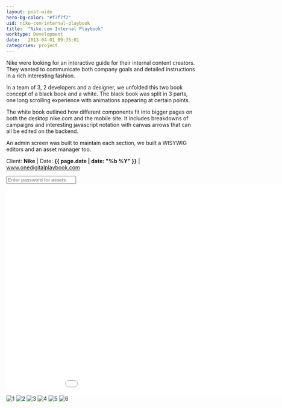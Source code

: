 ```yaml
---
layout: post-wide
hero-bg-color: "#f7f7f7"
uid: nike-com-internal-playbook
title:  "Nike.com Internal Playbook"
worktype: Development
date:   2013-04-01 09:35:01
categories: project
---
```


<p>
  Nike were looking for an interactive guide for their internal content creators.  They wanted to communicate both company goals and detailed instructions in a rich interesting fashion.
</p>

<p>
  In a team of 3, 2 developers and a designer, we unfolded this two book concept of a black book and a white.  The black book was split in 3 parts, one long scrolling experience with animations appearing at certain points.
</p>

<p>
  The white book outlined how different components fit into bigger pages on both the desktop nike.com and the mobile site.  It includes breakdowns of campaigns and interesting javascript notation with canvas arrows that can all be edited on the backend.
</p>

<p>
  An admin screen was built to maintain each section, we built a WISYWIG editors and an asset manager too.
</p>

<p class="meta">Client: <strong>Nike</strong> | Date: <strong>{{ page.date | date: "%b %Y" }}</strong> | <a href="http://www.onedigitalplaybook.com">www.onedigitalplaybook.com</a> </p>

<div class="showcase__password__screen">
  <input type="password" id="showcase__password" value="" placeholder="Enter password for assets"/>
</div>
<div class="showcase passworded">
  <iframe src="//player.vimeo.com/video/71517474" width="1000" height="560" frameborder="0"> </iframe>
  <img src="/img/nike-com-internal-playbook/1.jpg" alt="1">
  <img src="/img/nike-com-internal-playbook/2.jpg" alt="2">
  <img src="/img/nike-com-internal-playbook/3.jpg" alt="3">
  <img src="/img/nike-com-internal-playbook/4.jpg" alt="4">
  <img src="/img/nike-com-internal-playbook/5.jpg" alt="5">
  <img src="/img/nike-com-internal-playbook/6.jpg" alt="6">
</div>
